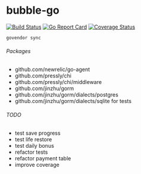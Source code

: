 bubble-go
=========

[![Build Status](https://travis-ci.org/server-may-cry/bubble-go.svg?branch=master)](https://travis-ci.org/server-may-cry/bubble-go)
[![Go Report Card](https://goreportcard.com/badge/github.com/server-may-cry/bubble-go)](https://goreportcard.com/report/github.com/server-may-cry/bubble-go)
[![Coverage Status](https://coveralls.io/repos/github/server-may-cry/bubble-go/badge.svg?branch=master)](https://coveralls.io/github/server-may-cry/bubble-go?branch=master)

```
govendor sync
```

###### Packages
* github.com/newrelic/go-agent
* github.com/pressly/chi
* github.com/pressly/chi/middleware
* github.com/jinzhu/gorm
* github.com/jinzhu/gorm/dialects/postgres
* github.com/jinzhu/gorm/dialects/sqlite for tests

###### TODO
* test save progress
* test life restore
* test daily bonus
* refactor tests
* refactor payment table
* improve coverage
